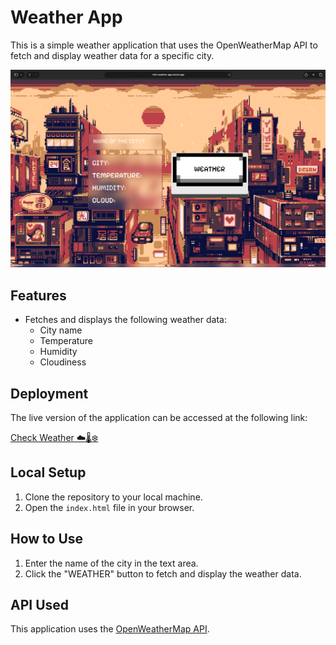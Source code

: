 # Weather App

This is a simple weather application that uses the OpenWeatherMap API to fetch and display weather data for a specific city.


![weather](https://github.com/iostream4YOU/Weather-App/blob/main/Weather%20App.png)

## Features

- Fetches and displays the following weather data:
  - City name
  - Temperature
  - Humidity
  - Cloudiness

## Deployment

The live version of the application can be accessed at the following link:

[Check Weather ☁️🌡️❄️](https://rishi-weather-app.vercel.app/)

## Local Setup

1. Clone the repository to your local machine.
2. Open the `index.html` file in your browser.

## How to Use

1. Enter the name of the city in the text area.
2. Click the "WEATHER" button to fetch and display the weather data.

## API Used

This application uses the [OpenWeatherMap API](https://openweathermap.org/).
